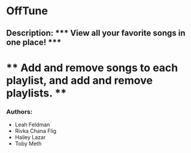 # OffTune


## Description: *** View all your favorite songs in one place! ***
** Add and remove songs to each playlist, and add and remove playlists. **
==========

### Authors:
* Leah Feldman
* Rivka Chana Flig
* Hailey Lazar
* Toby Meth
